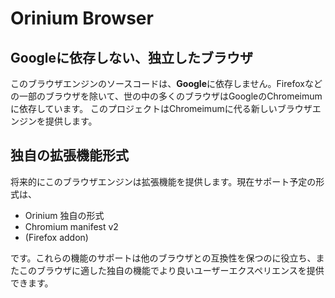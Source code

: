 # Orinium Browser
## Googleに依存しない、独立したブラウザ
このブラウザエンジンのソースコードは、**Google**に依存しません。Firefoxなどの一部のブラウザを除いて、世の中の多くのブラウザはGoogleのChromeimumに依存しています。
このプロジェクトはChromeimumに代る新しいブラウザエンジンを提供します。
## 独自の拡張機能形式
将来的にこのブラウザエンジンは拡張機能を提供します。現在サポート予定の形式は、
* Orinium 独自の形式
* Chromium manifest v2
* (Firefox addon)

です。これらの機能のサポートは他のブラウザとの互換性を保つのに役立ち、またこのブラウザに適した独自の機能でより良いユーザーエクスペリエンスを提供できます。
